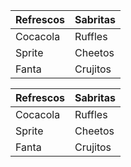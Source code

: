 [comment]:<> (Tablas en Markdown)

| Refrescos | Sabritas |
| --------- | -------- |
| Cocacola  | Ruffles  |
| Sprite    | Cheetos  |
| Fanta     | Crujitos |


<!-- Tablas en HTML -->
<table>
    <thead>
        <tr class="header">
            <th>Refrescos</th>
            <th>Sabritas</th>
        </tr>
    </thead> 
    <tbody>
        <tr>
            <td>Cocacola</td>
            <td>Ruffles</td>
        </tr>
        <tr>
            <td>Sprite</td>
            <td>Cheetos</td>
        </tr>
        <tr>
            <td>Fanta</td>
            <td>Crujitos</td>
        </tr>
    </tbody>        
</table>